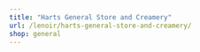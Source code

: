 ```yaml
---
title: "Harts General Store and Creamery"
url: /lenoir/harts-general-store-and-creamery/
shop: general
---
```

